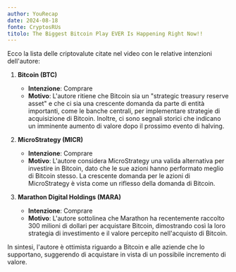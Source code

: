 ```yaml
---
author: YouRecap
date: 2024-08-18
fonte: CryptosRUs
titolo: The Biggest Bitcoin Play EVER Is Happening Right Now!!
---
```


Ecco la lista delle criptovalute citate nel video con le relative intenzioni dell'autore:

1. **Bitcoin (BTC)**
   - **Intenzione**: Comprare
   - **Motivo**: L'autore ritiene che Bitcoin sia un "strategic treasury reserve asset" e che ci sia una crescente domanda da parte di entità importanti, come le banche centrali, per implementare strategie di acquisizione di Bitcoin. Inoltre, ci sono segnali storici che indicano un imminente aumento di valore dopo il prossimo evento di halving.

2. **MicroStrategy (MICR)**
   - **Intenzione**: Comprare
   - **Motivo**: L'autore considera MicroStrategy una valida alternativa per investire in Bitcoin, dato che le sue azioni hanno performato meglio di Bitcoin stesso. La crescente domanda per le azioni di MicroStrategy è vista come un riflesso della domanda di Bitcoin.

3. **Marathon Digital Holdings (MARA)**
   - **Intenzione**: Comprare
   - **Motivo**: L'autore sottolinea che Marathon ha recentemente raccolto 300 milioni di dollari per acquistare Bitcoin, dimostrando così la loro strategia di investimento e il valore percepito nell'acquisto di Bitcoin.

In sintesi, l'autore è ottimista riguardo a Bitcoin e alle aziende che lo supportano, suggerendo di acquistare in vista di un possibile incremento di valore.
